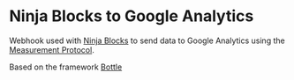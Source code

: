 Ninja Blocks to Google Analytics
================================

Webhook used with [Ninja Blocks](http://ninjablocks.com/) to send data to Google Analytics using the [Measurement Protocol](https://developers.google.com/analytics/devguides/collection/protocol/v1/).

Based on the framework [Bottle](http://bottlepy.org/)
